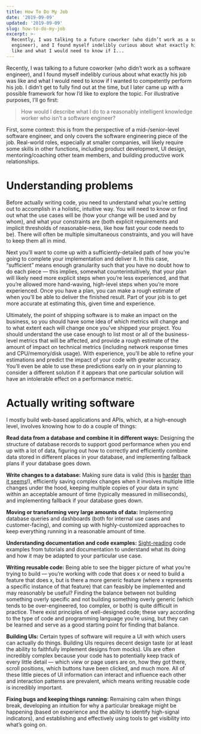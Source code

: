 ```yaml
---
title: How To Do My Job
date: '2019-09-09'
updated: '2019-09-09'
slug: how-to-do-my-job
excerpt: >-
  Recently, I was talking to a future coworker (who didn’t work as a software
  engineer), and I found myself indelibly curious about what exactly his job was
  like and what I would need to know if I...
---
```



Recently, I was talking to a future coworker (who didn’t work as a software engineer), and I found myself indelibly curious about what exactly his job was like and what I would need to know if I wanted to competently perform his job. I didn’t get to fully find out at the time, but I later came up with a possible framework for how I’d like to explore the topic. For illustrative purposes, I’ll go first:

> How would I describe what I do to a reasonably intelligent knowledge worker who isn’t a software engineer?

First, some context: this is from the perspective of a mid–/senior–level software engineer, and only covers the software engineering piece of the job. Real-world roles, especially at smaller companies, will likely require some skills in other functions, including product development, UI design, mentoring/coaching other team members, and building productive work relationships.

# Understanding problems

Before actually writing code, you need to understand what you’re setting out to accomplish in a holistic, intuitive way. You will need to know or find out what the use cases will be (how your change will be used and by whom), and what your constraints are (both explicit requirements and implicit thresholds of reasonable-ness, like how fast your code needs to be). There will often be multiple simultaneous constraints, and you will have to keep them all in mind.

Next you’ll want to come up with a sufficiently-detailed path of how you’re going to complete your implementation and deliver it. In this case, “sufficient” means enough granularity such that you have no doubt how to do each piece — this implies, somewhat counterintuitively, that your plan will likely need more explicit steps when you’re less experienced, and that you’re allowed more hand-waving, high-level steps when you’re more experienced. Once you have a plan, you can make a rough estimate of when you’ll be able to deliver the finished result. Part of your job is to get more accurate at estimating this, given time and experience.

Ultimately, the point of shipping software is to make an impact on the business, so you should have some idea of which metrics will change and to what extent each will change once you’ve shipped your project. You should understand the use case enough to list most or all of the business-level metrics that will be affected, and provide a rough estimate of the amount of impact on technical metrics (including network response times and CPU/memory/disk usage). With experience, you’ll be able to refine your estimations and predict the impact of your code with greater accuracy. You’ll even be able to use these predictions early on in your planning to consider a different solution if it appears that one particular solution will have an intolerable effect on a performance metric.

# Actually writing software

I mostly build web-based applications and APIs, which, at a high-enough level, involves knowing how to do a couple of things:

**Read data from a database and combine it in different ways:** Designing the structure of database records to support good performance when you end up with a lot of data, figuring out how to correctly and efficiently combine data stored in different places in your database, and implementing fallback plans if your database goes down.

**Write changes to a database:** Making sure data is valid (this is [harder](https://www.kalzumeus.com/2010/06/17/falsehoods-programmers-believe-about-names/) [than](https://www.mjt.me.uk/posts/falsehoods-programmers-believe-about-addresses/) [it seems](https://github.com/kdeldycke/awesome-falsehood)!), efficiently saving complex changes when it involves multiple little changes under the hood, keeping multiple copies of your data in sync within an acceptable amount of time (typically measured in milliseconds), and implementing fallback if your database goes down.

**Moving or transforming very large amounts of data:** Implementing database queries and dashboards (both for internal use cases and customer-facing), and coming up with highly-customized approaches to keep everything running in a reasonable amount of time.

**Understanding documentation and code examples:** [Sight-reading](https://en.wikipedia.org/wiki/Sight-reading) code examples from tutorials and documentation to understand what its doing and how it may be adapted to your particular use case.

**Writing reusable code:** Being able to see the bigger picture of what you’re trying to build — you’re working with code that does x or need to build a feature that does x, but is there a more generic feature (where x represents a specific instance of that feature) that can feasibly be implemented and may reasonably be useful? Finding the balance between not building something overly specific and not building something overly generic (which tends to be over-engineered, too complex, or both) is quite difficult in practice. There exist principles of well-designed code; these vary according to the type of code and programming language you’re using, but they can be learned and serve as a good starting point for finding that balance.

**Building UIs:** Certain types of software will require a UI with which users can actually do things. Building UIs requires decent design taste (or at least the ability to faithfully implement designs from mocks). UIs are often incredibly complex because your code has to potentially keep track of every little detail — which view or page users are on, how they got there, scroll positions, which buttons have been clicked, and much more. All of these little pieces of UI information can interact and influence each other and interaction patterns are prevalent, which means writing reusable code is incredibly important.

**Fixing bugs and keeping things running:** Remaining calm when things break, developing an intuition for why a particular breakage might be happening (based on experience and the ability to identify high-signal indicators), and establishing and effectively using tools to get visibility into what’s going on.